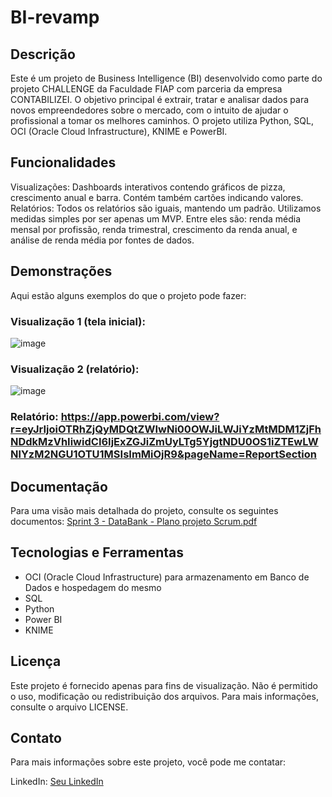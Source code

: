 # BI-revamp

## Descrição
Este é um projeto de Business Intelligence (BI) desenvolvido como parte do projeto CHALLENGE da Faculdade FIAP com parceria da empresa CONTABILIZEI. O objetivo principal é extrair, tratar e analisar dados para novos empreendedores sobre o mercado, com o intuito de ajudar o profissional a tomar os melhores caminhos. O projeto utiliza Python, SQL, OCI (Oracle Cloud Infrastructure), KNIME e PowerBI.

## Funcionalidades
Visualizações: Dashboards interativos contendo gráficos de pizza, crescimento anual e barra. Contém também cartões indicando valores.
Relatórios: Todos os relatórios são iguais, mantendo um padrão. Utilizamos medidas simples por ser apenas um MVP. Entre eles são: renda média mensal por profissão, renda trimestral, crescimento da renda anual, e análise de renda média por fontes de dados.

## Demonstrações
Aqui estão alguns exemplos do que o projeto pode fazer:

### Visualização 1 (tela inicial): 

![image](https://github.com/user-attachments/assets/c6107d81-2e08-43f3-8988-4d69b395abf1)

### Visualização 2 (relatório): 

![image](https://github.com/user-attachments/assets/e0a6d743-dd00-40ba-b176-a834f88f9b4a)


### Relatório: https://app.powerbi.com/view?r=eyJrIjoiOTRhZjQyMDQtZWIwNi00OWJiLWJiYzMtMDM1ZjFhNDdkMzVhIiwidCI6IjExZGJiZmUyLTg5YjgtNDU0OS1iZTEwLWNlYzM2NGU1OTU1MSIsImMiOjR9&pageName=ReportSection

## Documentação

Para uma visão mais detalhada do projeto, consulte os seguintes documentos: 
[Sprint 3 - DataBank - Plano projeto Scrum.pdf](https://github.com/user-attachments/files/16448297/Sprint.3.-.DataBank.-.Plano.projeto.Scrum.pdf)

## Tecnologias e Ferramentas
- OCI (Oracle Cloud Infrastructure) para armazenamento em Banco de Dados e hospedagem do mesmo
- SQL 
- Python
- Power BI
- KNIME

## Licença
Este projeto é fornecido apenas para fins de visualização. Não é permitido o uso, modificação ou redistribuição dos arquivos. Para mais informações, consulte o arquivo LICENSE.

## Contato
Para mais informações sobre este projeto, você pode me contatar:

LinkedIn: [Seu LinkedIn](http://linkedin.com/in/lucas-moraes-4b3a30284)
